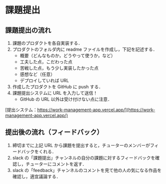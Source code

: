 # 課題提出

## 課題提出の流れ

1. 課題のプロダクトを各自実装する．
2. プロダクトのフォルダ内に readme ファイルを作成し，下記を記述する．
   - 概要（どんなものか，どうやって使うか，など）
   - 工夫した点，こだわった点
   - 苦戦した点，もう少し実装したかった点
   - 感想など（任意）
   - デプロイしていれば URL
3. 作成したプロダクトを GitHub に push する．
4. 課題提出システムに URL を入力して送信！
   - GitHub の URL 以外は受け付けない点に注意．

[提出システム：https://work-management-app.vercel.app/](https://work-management-app.vercel.app/)

## 提出後の流れ（フィードバック）

1. 締切までに上記 URL から課題を提出すると，チューターのメンバーがフィードバックをくれる．
2. slack の「課題提出」チャンネルの自分の課題に対するフィードバックを確認し，チューターにコメントを返す．
3. slack の「feedback」チャンネルのコメントを見て他の人の気になる作品を確認し，適宜議論する．
